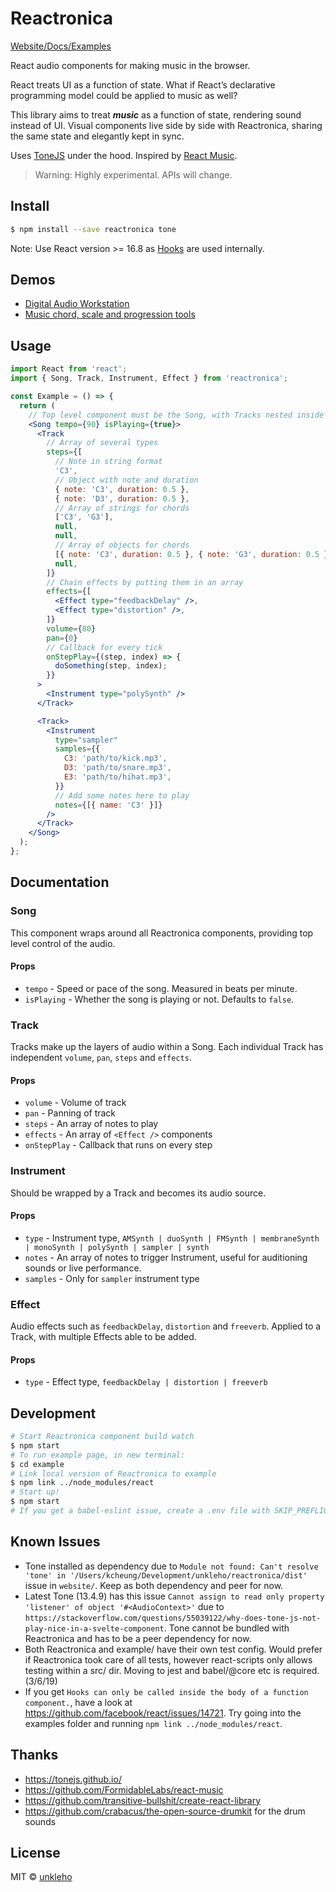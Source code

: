 # Reactronica

[Website/Docs/Examples](https://reactronica.com)

React audio components for making music in the browser.

React treats UI as a function of state. What if React’s declarative programming model could be applied to music as well?

This library aims to treat **_music_** as a function of state, rendering sound instead of UI. Visual components live side by side with Reactronica, sharing the same state and elegantly kept in sync.

Uses [ToneJS](https://tonejs.github.io/) under the hood. Inspired by [React Music](https://github.com/FormidableLabs/react-music).

> Warning: Highly experimental. APIs will change.

## Install

```bash
$ npm install --save reactronica tone
```

Note: Use React version >= 16.8 as [Hooks](https://reactjs.org/docs/hooks-intro.html) are used internally.

## Demos

- [Digital Audio Workstation](https://reactronica.com/daw)
- [Music chord, scale and progression tools](https://music-tools.now.sh)

## Usage

```jsx
import React from 'react';
import { Song, Track, Instrument, Effect } from 'reactronica';

const Example = () => {
  return (
    // Top level component must be the Song, with Tracks nested inside
    <Song tempo={90} isPlaying={true}>
      <Track
        // Array of several types
        steps={[
          // Note in string format
          'C3',
          // Object with note and duration
          { note: 'C3', duration: 0.5 },
          { note: 'D3', duration: 0.5 },
          // Array of strings for chords
          ['C3', 'G3'],
          null,
          null,
          // Array of objects for chords
          [{ note: 'C3', duration: 0.5 }, { note: 'G3', duration: 0.5 }],
          null,
        ]}
        // Chain effects by putting them in an array
        effects={[
          <Effect type="feedbackDelay" />,
          <Effect type="distortion" />,
        ]}
        volume={80}
        pan={0}
        // Callback for every tick
        onStepPlay={(step, index) => {
          doSomething(step, index);
        }}
      >
        <Instrument type="polySynth" />
      </Track>

      <Track>
        <Instrument
          type="sampler"
          samples={{
            C3: 'path/to/kick.mp3',
            D3: 'path/to/snare.mp3',
            E3: 'path/to/hihat.mp3',
          }}
          // Add some notes here to play
          notes={[{ name: 'C3' }]}
        />
      </Track>
    </Song>
  );
};
```

## Documentation

### Song

This component wraps around all Reactronica components, providing top level control of the audio.

#### Props

- `tempo` - Speed or pace of the song. Measured in beats per minute.
- `isPlaying` - Whether the song is playing or not. Defaults to `false`.

### Track

Tracks make up the layers of audio within a Song. Each individual Track has independent `volume`, `pan`, `steps` and `effects`.

#### Props

- `volume` - Volume of track
- `pan` - Panning of track
- `steps` - An array of notes to play
- `effects` - An array of `<Effect />` components
- `onStepPlay` - Callback that runs on every step

### Instrument

Should be wrapped by a Track and becomes its audio source.

#### Props

- `type` - Instrument type, `AMSynth | duoSynth | FMSynth | membraneSynth | monoSynth | polySynth | sampler | synth`
- `notes` - An array of notes to trigger Instrument, useful for auditioning sounds or live performance.
- `samples` - Only for `sampler` instrument type

### Effect

Audio effects such as `feedbackDelay`, `distortion` and `freeverb`. Applied to a Track, with multiple Effects able to be added.

#### Props

- `type` - Effect type, `feedbackDelay | distortion | freeverb`

## Development

```bash
# Start Reactronica component build watch
$ npm start
# To run example page, in new terminal:
$ cd example
# Link local version of Reactronica to example
$ npm link ../node_modules/react
# Start up!
$ npm start
# If you get a babel-eslint issue, create a .env file with SKIP_PREFLIGHT_CHECK=true in ./example
```

## Known Issues

- Tone installed as dependency due to `Module not found: Can't resolve 'tone' in '/Users/kcheung/Development/unkleho/reactronica/dist'` issue in `website/`. Keep as both dependency and peer for now.
- Latest Tone (13.4.9) has this issue `Cannot assign to read only property 'listener' of object '#<AudioContext>'` due to `https://stackoverflow.com/questions/55039122/why-does-tone-js-not-play-nice-in-a-svelte-component`. Tone cannot be bundled with Reactronica and has to be a peer dependency for now.
- Both Reactronica and example/ have their own test config. Would prefer if Reactronica took care of all tests, however react-scripts only allows testing within a src/ dir. Moving to jest and babel/@core etc is required. (3/6/19)
- If you get `Hooks can only be called inside the body of a function component.`, have a look at https://github.com/facebook/react/issues/14721. Try going into the examples folder and running `npm link ../node_modules/react`.

## Thanks

- https://tonejs.github.io/
- https://github.com/FormidableLabs/react-music
- https://github.com/transitive-bullshit/create-react-library
- https://github.com/crabacus/the-open-source-drumkit for the drum sounds

## License

MIT © [unkleho](https://github.com/unkleho)
